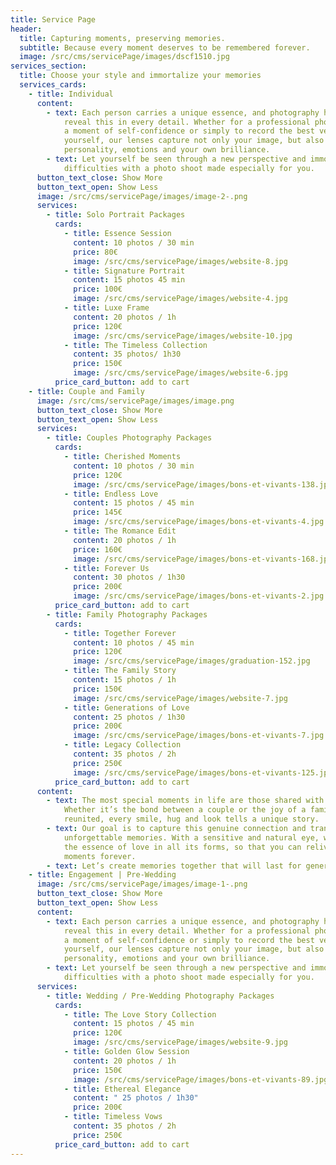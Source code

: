 ```yaml
---
title: Service Page
header:
  title: Capturing moments, preserving memories.
  subtitle: Because every moment deserves to be remembered forever.
  image: /src/cms/servicePage/images/dscf1510.jpg
services_section:
  title: Choose your style and immortalize your memories
  services_cards:
    - title: Individual
      content:
        - text: Each person carries a unique essence, and photography has the power to
            reveal this in every detail. Whether for a professional photo shoot,
            a moment of self-confidence or simply to record the best version of
            yourself, our lenses capture not only your image, but also your
            personality, emotions and your own brilliance.
        - text: Let yourself be seen through a new perspective and immortalize your
            difficulties with a photo shoot made especially for you.
      button_text_close: Show More
      button_text_open: Show Less
      image: /src/cms/servicePage/images/image-2-.png
      services:
        - title: Solo Portrait Packages
          cards:
            - title: Essence Session
              content: 10 photos / 30 min
              price: 80€
              image: /src/cms/servicePage/images/website-8.jpg
            - title: Signature Portrait
              content: 15 photos 45 min
              price: 100€
              image: /src/cms/servicePage/images/website-4.jpg
            - title: Luxe Frame
              content: 20 photos / 1h
              price: 120€
              image: /src/cms/servicePage/images/website-10.jpg
            - title: The Timeless Collection
              content: 35 photos/ 1h30
              price: 150€
              image: /src/cms/servicePage/images/website-6.jpg
          price_card_button: add to cart
    - title: Couple and Family
      image: /src/cms/servicePage/images/image.png
      button_text_close: Show More
      button_text_open: Show Less
      services:
        - title: Couples Photography Packages
          cards:
            - title: Cherished Moments
              content: 10 photos / 30 min
              price: 120€
              image: /src/cms/servicePage/images/bons-et-vivants-138.jpg
            - title: Endless Love
              content: 15 photos / 45 min
              price: 145€
              image: /src/cms/servicePage/images/bons-et-vivants-4.jpg
            - title: The Romance Edit
              content: 20 photos / 1h
              price: 160€
              image: /src/cms/servicePage/images/bons-et-vivants-168.jpg
            - title: Forever Us
              content: 30 photos / 1h30
              price: 200€
              image: /src/cms/servicePage/images/bons-et-vivants-2.jpg
          price_card_button: add to cart
        - title: Family Photography Packages
          cards:
            - title: Together Forever
              content: 10 photos / 45 min
              price: 120€
              image: /src/cms/servicePage/images/graduation-152.jpg
            - title: The Family Story
              content: 15 photos / 1h
              price: 150€
              image: /src/cms/servicePage/images/website-7.jpg
            - title: Generations of Love
              content: 25 photos / 1h30
              price: 200€
              image: /src/cms/servicePage/images/bons-et-vivants-7.jpg
            - title: Legacy Collection
              content: 35 photos / 2h
              price: 250€
              image: /src/cms/servicePage/images/bons-et-vivants-125.jpg
          price_card_button: add to cart
      content:
        - text: The most special moments in life are those shared with those we love.
            Whether it’s the bond between a couple or the joy of a family
            reunited, every smile, hug and look tells a unique story.
        - text: Our goal is to capture this genuine connection and transform it into
            unforgettable memories. With a sensitive and natural eye, we capture
            the essence of love in all its forms, so that you can relive these
            moments forever.
        - text: Let’s create memories together that will last for generations!
    - title: Engagement | Pre-Wedding
      image: /src/cms/servicePage/images/image-1-.png
      button_text_close: Show More
      button_text_open: Show Less
      content:
        - text: Each person carries a unique essence, and photography has the power to
            reveal this in every detail. Whether for a professional photo shoot,
            a moment of self-confidence or simply to record the best version of
            yourself, our lenses capture not only your image, but also your
            personality, emotions and your own brilliance.
        - text: Let yourself be seen through a new perspective and immortalize your
            difficulties with a photo shoot made especially for you.
      services:
        - title: Wedding / Pre-Wedding Photography Packages
          cards:
            - title: The Love Story Collection
              content: 15 photos / 45 min
              price: 120€
              image: /src/cms/servicePage/images/website-9.jpg
            - title: Golden Glow Session
              content: 20 photos / 1h
              price: 150€
              image: /src/cms/servicePage/images/bons-et-vivants-89.jpg
            - title: Ethereal Elegance
              content: " 25 photos / 1h30"
              price: 200€
            - title: Timeless Vows
              content: 35 photos / 2h
              price: 250€
          price_card_button: add to cart
---
```

